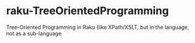 # raku-TreeOrientedProgramming
Tree-Oriented Programming in Raku (like XPath/XSLT, but in the language, not as a sub-language
